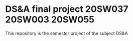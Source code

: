 # DS&A final project 20SW037 20SW003 20SW055
 This repository is the semester project of the subject DS&A

